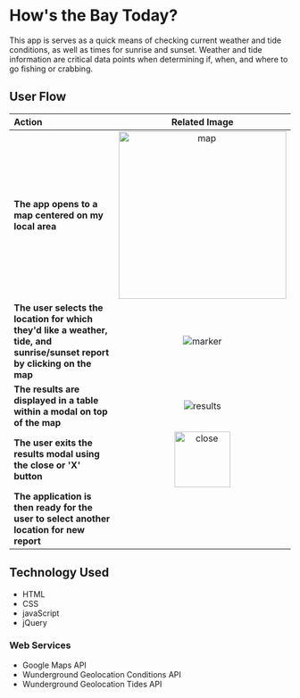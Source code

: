 # How's the Bay Today?

This app is serves as a quick means of checking current weather and tide conditions, as well as times for sunrise and sunset.
Weather and tide information are critical data points when determining if, when, and where to go fishing or crabbing.  


## User Flow
|Action|Related Image|
:-------|:----------:|
|**The app opens to a map centered on my local area**|<img src="https://github.com/mwilliams62/hows-the-bay-today/blob/master/images/main-page.png" alt="map" height="300" width="300">|
|**The user selects the location  for which they'd like a weather, tide, and sunrise/sunset report by clicking on the map**| <img src="https://github.com/mwilliams62/hows-the-bay-today/blob/master/images/marker.png" alt="marker"> | 
|**The results are displayed in a table within a modal on top of the map**|<img src="https://github.com/mwilliams62/hows-the-bay-today/blob/master/images/results.png" alt="results">|
|**The user exits the results modal using the close or 'X' button** |<img src="https://github.com/mwilliams62/hows-the-bay-today/blob/master/images/close-modal.png" alt="close" height="100" width="100">|
|**The application is then ready for the user to select another location for new report**||

## Technology Used
<ul>
  <li>HTML</li>
  <li>CSS</li>
  <li>javaScript</li>
  <li>jQuery</li>
</ul>

### Web Services
<ul>
  <li>Google Maps API</li>
  <li>Wunderground Geolocation Conditions API</li>
  <li>Wunderground Geolocation Tides API</li>
</ul>


